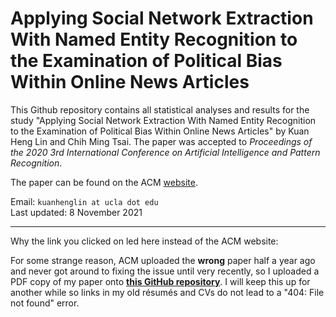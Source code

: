 # Applying Social Network Extraction With Named Entity Recognition to the Examination of Political Bias Within Online News Articles

This Github repository contains all statistical analyses and results for the study "Applying Social Network Extraction With Named Entity Recognition to the Examination of Political Bias Within Online News Articles" by Kuan Heng Lin and Chih Ming Tsai. The paper was accepted to *Proceedings of the 2020 3rd International Conference on Artificial Intelligence and Pattern Recognition*.

The paper can be found on the ACM [website](https://dl.acm.org/doi/10.1145/3430199.3430219).

Email: `kuanhenglin at ucla dot edu`<br />
Last updated: 8 November 2021

---
Why the link you clicked on led here instead of the ACM website:

For some strange reason, ACM uploaded the **wrong** paper half a year ago and never got around to fixing the issue until very recently, so I uploaded a PDF copy of my paper onto [**this GitHub repository**](https://github.com/kuan-heng-lin/ner-social-network-bias/blob/a19744de6347f99e51e4fe79572312c66cb38865/Kuan%20Heng%20Lin%20and%20Chih%20Ming%20Tsai%20-%20Applying%20Social%20Network%20Extraction%20with%20Named%20Entity%20Recognition%20to%20the%20Examination%20of%20Political%20Bias%20Within%20Online%20News%20Articles.pdf). I will keep this up for another while so links in my old résumés and CVs do not lead to a "404: File not found" error.
